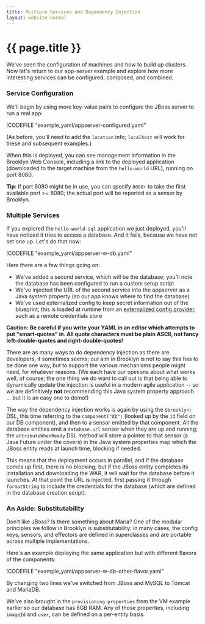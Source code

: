 ```yaml
---
title: Multiple Services and Dependency Injection
layout: website-normal
---
```

# {{ page.title }}

We've seen the configuration of machines and how to build up clusters.
Now let's return to our app-server example and explore how more interesting
services can be configured, composed, and combined.


### Service Configuration

We'll begin by using more key-value pairs to configure the JBoss server to run a real app:

!CODEFILE "example_yaml/appserver-configured.yaml"

(As before, you'll need to add the `location` info; `localhost` will work for these and subsequent examples.)

When this is deployed, you can see management information in the Brooklyn Web Console,
including a link to the deployed application (downloaded to the target machine from the `hello-world` URL),
running on port 8080.

**Tip**:  If port 8080 might be in use, you can specify `8080+` to take the first available port >= 8080;
the actual port will be reported as a sensor by Brooklyn.


### Multiple Services

If you explored the `hello-world-sql` application we just deployed, 
you'll have noticed it tries to access a database.
And it fails, because we have not set one up.  Let's do that now:

!CODEFILE "example_yaml/appserver-w-db.yaml"

Here there are a few things going on:

* We've added a second service, which will be the database;
  you'll note the database has been configured to run a custom setup script
* We've injected the URL of the second service into the appserver as a Java system property
  (so our app knows where to find the database)
* We've used externalized config to keep secret information out of the blueprint;
  this is loaded at runtime from an [externalized config provider](../ops/externalized-configuration.md),
  such as a remote credentials store
 
**Caution: Be careful if you write your YAML in an editor which attempts to put "smart-quotes" in.
All quote characters must be plain ASCII, not fancy left-double-quotes and right-double-quotes!**

There are as many ways to do dependency injection as there are developers,
it sometimes seems; our aim in Brooklyn is not to say this has to be done one way,
but to support the various mechanisms people might need, for whatever reasons.
(We each have our opinions about what works well, of course;
the one thing we do want to call out is that being able to dynamically update
the injection is useful in a modern agile application -- so we are definitively **not**
recommending this Java system property approach ... but it is an easy one to demo!)

The way the dependency injection works is again by using the `$brooklyn:` DSL,
this time referring to the `component("db")` (looked up by the `id` field on our DB component),
and then to a sensor emitted by that component.
All the database entities emit a `database.url` sensor when they are up and running;
the `attributeWhenReady` DSL method will store a pointer to that sensor (a Java Future under the covers)
in the Java system properties map which the JBoss entity reads at launch time, blocking if needed.

This means that the deployment occurs in parallel, and if the database comes up first,
there is no blocking; but if the JBoss entity completes its installation and 
downloading the WAR, it will wait for the database before it launches.
At that point the URL is injected, first passing it through `formatString`
to include the credentials for the database (which are defined in the database creation script).


### An Aside: Substitutability

Don't like JBoss?  Is there something about Maria?
One of the modular principles we follow in Brooklyn is substitutability:
in many cases, the config keys, sensors, and effectors are defined
in superclasses and are portable across multiple implementations.

Here's an example deploying the same application but with different flavors of the components:

!CODEFILE "example_yaml/appserver-w-db-other-flavor.yaml"

By changing two lines we've switched from JBoss and MySQL to Tomcat and MariaDB.

We've also brought in the `provisioning.properties` from the VM example earlier
so our database has 8GB RAM.
Any of those properties, including `imageId` and `user`, can be defined on a per-entity basis.
